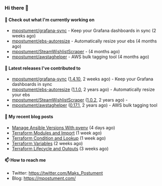 ### Hi there 👋

#### 👷 Check out what I'm currently working on

- [mpostument/grafana-sync](https://github.com/mpostument/grafana-sync) - Keep your Grafana dashboards in sync (2 weeks ago)
- [mpostument/ebs-autoresize](https://github.com/mpostument/ebs-autoresize) - Automatically resize your ebs (4 months ago)
- [mpostument/SteamWishlistScraper](https://github.com/mpostument/SteamWishlistScraper) -  (4 months ago)
- [mpostument/awstaghelper](https://github.com/mpostument/awstaghelper) - AWS bulk tagging tool (4 months ago)

#### 🔭 Latest releases I've contributed to

- [mpostument/grafana-sync](https://github.com/mpostument/grafana-sync) ([1.4.10](https://github.com/mpostument/grafana-sync/releases/tag/1.4.10), 2 weeks ago) - Keep your Grafana dashboards in sync
- [mpostument/ebs-autoresize](https://github.com/mpostument/ebs-autoresize) ([1.1.0](https://github.com/mpostument/ebs-autoresize/releases/tag/1.1.0), 2 years ago) - Automatically resize your ebs
- [mpostument/SteamWishlistScraper](https://github.com/mpostument/SteamWishlistScraper) ([1.0.2](https://github.com/mpostument/SteamWishlistScraper/releases/tag/1.0.2), 2 years ago) - 
- [mpostument/awstaghelper](https://github.com/mpostument/awstaghelper) ([0.17.1](https://github.com/mpostument/awstaghelper/releases/tag/0.17.1), 2 years ago) - AWS bulk tagging tool

#### 📜 My recent blog posts

- [Manage Ansible Versions With pyenv](https://mpostument.com/2022/09/19/manage-ansible-versions-with-tfenv/) (4 days ago)
- [Terraform Modules and Import](https://mpostument.com/2022/09/14/terraform-modules-and-import/) (1 week ago)
- [Terraform Condition and Lookup](https://mpostument.com/2022/09/11/terraform-condition-and-lookup/) (1 week ago)
- [Terraform Variables](https://mpostument.com/2022/09/09/terraform-variables/) (2 weeks ago)
- [Terraform Lifecycle and Outputs](https://mpostument.com/2022/08/28/terraform-lifecycle/) (3 weeks ago)

#### 📫 How to reach me

- Twitter: https://twitter.com/Maks_Postument
- Blog: https://mpostument.com/
